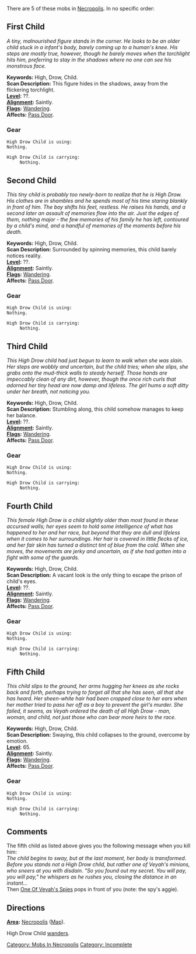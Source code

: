 There are 5 of these mobs in
[Necropolis](:Category:Necropolis "wikilink"). In no specific order:

## First Child

*A tiny, malnourished figure stands in the corner. He looks to be an
older child stuck in a infant's body, barely coming up to a human's
knee. His steps are mostly true, however, though he barely moves when
the torchlight hits him, preferring to stay in the shadows where no one
can see his monstrous face.*

**Keywords:** High, Drow, Child.  
**Scan Description:** This figure hides in the shadows, away from the
flickering torchlight.  
**[Level](Level "wikilink"):** ??.  
**[Alignment](Alignment "wikilink"):** Saintly.  
**[Flags](:Category:_Mob_Types "wikilink"):**
[Wandering](Wandering_Mobs "wikilink").  
**Affects:** [Pass Door](Pass_Door "wikilink").  

### Gear

`High Drow Child is using:`  
`Nothing.`

`High Drow Child is carrying:`  
`     Nothing.`

## Second Child

*This tiny child is probably too newly-born to realize that he is High
Drow. His clothes are in shambles and he spends most of his time staring
blankly in front of him. The boy shifts his feet, restless. He raises
his hands, and a second later an assault of memories flow into the air.
Just the edges of them, nothing major - the few memories of his family
he has left, contoured by a child's mind, and a handful of memories of
the moments before his death.*

**Keywords:** High, Drow, Child.  
**Scan Description:** Surrounded by spinning memories, this child barely
notices reality.  
**[Level](Level "wikilink"):** ??.  
**[Alignment](Alignment "wikilink"):** Saintly.  
**[Flags](:Category:_Mob_Types "wikilink"):**
[Wandering](Wandering_Mobs "wikilink").  
**Affects:** [Pass Door](Pass_Door "wikilink").  

### Gear

`High Drow Child is using:`  
`Nothing.`

`High Drow Child is carrying:`  
`     Nothing.`

## Third Child

*This High Drow child had just begun to learn to walk when she was
slain. Her steps are wobbly and uncertain, but the child tries; when she
slips, she grabs onto the mud-thick walls to steady herself. Those hands
are impeccably clean of any dirt, however, though the once rich curls
that adorned her tiny head are now damp and lifeless. The girl hums a
soft ditty under her breath, not noticing you.*

**Keywords:** High, Drow, Child.  
**Scan Description:** Stumbling along, this child somehow manages to
keep her balance.  
**[Level](Level "wikilink"):** ??.  
**[Alignment](Alignment "wikilink"):** Saintly.  
**[Flags](:Category:_Mob_Types "wikilink"):**
[Wandering](Wandering_Mobs "wikilink").  
**Affects:** [Pass Door](Pass_Door "wikilink").  

### Gear

`High Drow Child is using:`  
`Nothing.`

`High Drow Child is carrying:`  
`     Nothing.`

## Fourth Child

*This female High Drow is a child slightly older than most found in
these accursed walls; her eyes seem to hold some intelligence of what
has happened to her and her race, but beyond that they are dull and
lifeless when it comes to her surroundings. Her hair is covered in
little flecks of ice, and her fair skin has turned a distinct tint of
blue from the cold. When she moves, the movements are jerky and
uncertain, as if she had gotten into a fight with some of the guards.*

**Keywords:** High, Drow, Child.  
**Scan Description:** A vacant look is the only thing to escape the
prison of child's eyes.  
**[Level](Level "wikilink"):** ??.  
**[Alignment](Alignment "wikilink"):** Saintly.  
**[Flags](:Category:_Mob_Types "wikilink"):**
[Wandering](Wandering_Mobs "wikilink").  
**Affects:** [Pass Door](Pass_Door "wikilink").  

### Gear

`High Drow Child is using:`  
`Nothing.`

`High Drow Child is carrying:`  
`     Nothing.`

## Fifth Child

*This child slips to the ground, her arms hugging her knees as she rocks
back and forth, perhaps trying to forget all that she has seen, all that
she has heard. Her sheen-white hair had been cropped close to her ears
when her mother tried to pass her off as a boy to prevent the girl's
murder. She failed, it seems, as Veyah ordered the death of all High
Drow - man, woman, and child, not just those who can bear more heirs to
the race.*

**Keywords:** High, Drow, Child.  
**Scan Description:** Swaying, this child collapses to the ground,
overcome by emotion.  
**[Level](Level "wikilink"):** 65.  
**[Alignment](Alignment "wikilink"):** Saintly.  
**[Flags](:Category:_Mob_Types "wikilink"):**
[Wandering](Wandering_Mobs "wikilink").  
**Affects:** [Pass Door](Pass_Door "wikilink").  

### Gear

`High Drow Child is using:`  
`Nothing.`

`High Drow Child is carrying:`  
`     Nothing.`

## Comments

The fifth child as listed above gives you the following message when you
kill him:  
*The child begins to sway, but at the last moment, her body is
transformed. Before you stands not a High Drow child, but rather one of
Veyah's minions, who sneers at you with disdain. "So you found out my
secret. You will pay, you will pay," he whispers as he rushes you,
closing the distance in an instant...*  
Then [One Of Veyah's Spies](One_Of_Veyah's_Spies "wikilink") pops in
front of you (note: the spy's aggie).

## Directions

**[Area](:Category:_Areas "wikilink"):**
[Necropolis](:Category:_Necropolis "wikilink")
([Map](Necropolis_Map "wikilink")).

High Drow Child [wanders](Wandering_Mobs "wikilink").

[Category: Mobs In Necropolis](Category:_Mobs_In_Necropolis "wikilink")
[Category: Incomplete](Category:_Incomplete "wikilink")
